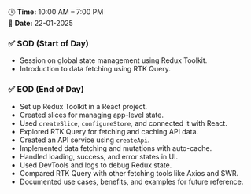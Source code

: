 

🕒 **Time:** 10:00 AM – 7:00 PM  
📆 **Date:** 22-01-2025

### ✅ SOD (Start of Day)

* Session on global state management using Redux Toolkit.
* Introduction to data fetching using RTK Query.

### ✅ EOD (End of Day)

* Set up Redux Toolkit in a React project.
* Created slices for managing app-level state.
* Used `createSlice`, `configureStore`, and connected it with React.
* Explored RTK Query for fetching and caching API data.
* Created an API service using `createApi`.
* Implemented data fetching and mutations with auto-cache.
* Handled loading, success, and error states in UI.
* Used DevTools and logs to debug Redux state.
* Compared RTK Query with other fetching tools like Axios and SWR.
* Documented use cases, benefits, and examples for future reference.

